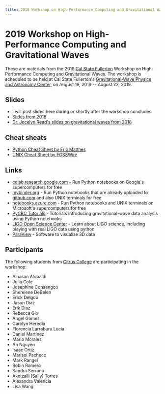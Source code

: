 ```yaml
---
title: 2018 Workshop on High-Performance Computing and Gravitational Waves
---
```


# 2019 Workshop on High-Performance Computing and Gravitational Waves

These are materials from the 2019 [Cal State
Fullerton](https://www.fullerton.edu) Workshop on High-Performance
Computing and Gravitational Waves. The workshop is scheduled to be held 
at Cal State Fullerton's [Gravitational-Wave Physics and Astronomy
Center](https://physics.fullerton.edu/gwpac), on August 19, 2019 -- August 23,
2019.

## Slides

* I will post slides here during or shortly after the workshop concludes. 
* [Slides from 2018](Workshop2018Slides.pdf)
* [Dr. Jocelyn Read's slides on gravitational waves from 2018](ReadWorkshop2018Slides.pdf)

## Cheat sheats

  * [Python Cheat Sheet by Eric Matthes](PythonCheatSheetMatthes.pdf)
  * [UNIX Cheat Sheet by FOSSWire](UnixCheatSheet.pdf)

## Links

  * [colab.research.google.com](https://colab.research.google.com) - Run Python notebooks on Google's supercomputers for free
  * [mybinder.org](https://mybinder.org) - Run Python notebooks that are already uploaded to [github.com](https://github.com) and also UNIX terminals for free
  * [notebooks.azure.com](https://notebooks.azure.com) - Run Python notebooks and UNIX terminals on Microsoft's supercomputers for free
  * [PyCBC Tutorials](https://github.com/gwastro/PyCBC-Tutorials) - Tutorials introducing gravitational-wave data analysis using Python notebooks
  * [LIGO Open Science Center](https://losc.ligo.org) - Learn about LIGO science, including playing with real LIGO data using python 
  * [ParaView](https://paraview.org) - Software to visualize 3D data

## Participants

The following students from [Citrus College](https://www.citruscollege.edu) 
are participating in the workshop:

* Alhasan Alobaidi
* Julia Cole
* Josephine Consengco
* Sherelene DeBelen
* Erick Delgdo
* Jason Diaz
* Erik Diaz
* Rebecca Gio
* Angel Gomez
* Carolyn Heredia
* Florencia Larraburu Lucia
* Daniel Martinez
* Marlo Morales
* An Nguyen
* Isaac Ortiz
* Marisol Pacheco
* Mark Rangel
* Robin Romero
* Sandra Serrano
* Aketzalli (Sally) Torres
* Alexandra Valencia
* Lisa Wang
